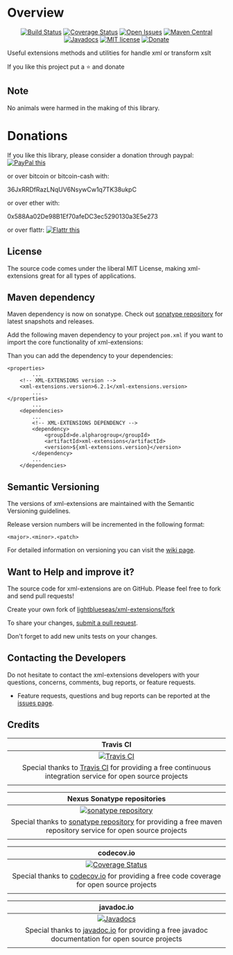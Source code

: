 # Overview

<div align="center">

[![Build Status](https://travis-ci.org/lightblueseas/xml-extensions.svg?branch=master)](https://travis-ci.org/lightblueseas/xml-extensions)
[![Coverage Status](https://codecov.io/gh/lightblueseas/xml-extensions/branch/develop/graph/badge.svg)](https://codecov.io/gh/lightblueseas/xml-extensions)
[![Open Issues](https://img.shields.io/github/issues/lightblueseas/xml-extensions.svg?style=flat)](https://github.com/lightblueseas/xml-extensions/issues)
[![Maven Central](https://maven-badges.herokuapp.com/maven-central/de.alpharogroup/xml-extensions/badge.svg)](https://maven-badges.herokuapp.com/maven-central/de.alpharogroup/xml-extensions)
[![Javadocs](http://www.javadoc.io/badge/de.alpharogroup/xml-extensions.svg)](http://www.javadoc.io/doc/de.alpharogroup/xml-extensions)
[![MIT license](http://img.shields.io/badge/license-MIT-brightgreen.svg?style=flat)](http://opensource.org/licenses/MIT)
[![Donate](https://img.shields.io/badge/donate-❤-ff2244.svg)](https://www.paypal.com/cgi-bin/webscr?cmd=_s-xclick&hosted_button_id=GVBTWLRAZ7HB8)
</div>

Useful extensions methods and utilities for handle xml or transform xslt

If you like this project put a ⭐ and donate

## Note

No animals were harmed in the making of this library.

# Donations

If you like this library, please consider a donation through paypal: <a href="https://www.paypal.com/cgi-bin/webscr?cmd=_s-xclick&hosted_button_id=B37J9DZF6G9ZC" target="_blank">
<img src="https://www.paypalobjects.com/en_US/GB/i/btn/btn_donateCC_LG.gif" alt="PayPal this" title="PayPal – The safer, easier way to pay online!" border="0" />
</a>

or over bitcoin or bitcoin-cash with:

36JxRRDfRazLNqUV6NsywCw1q7TK38ukpC

or over ether with:

0x588Aa02De98B1Ef70afeDC3ec5290130a3E5e273

or over flattr: 
<a href="https://flattr.com/submit/auto?fid=r7vp62&url=https%3A%2F%2Fgithub.com%2Flightblueseas%2Fxml-extensions" target="_blank">
<img src="http://api.flattr.com/button/flattr-badge-large.png" alt="Flattr this" title="Flattr this" border="0" />
</a>

## License

The source code comes under the liberal MIT License, making xml-extensions great for all types of applications.

## Maven dependency

Maven dependency is now on sonatype.
Check out [sonatype repository](https://oss.sonatype.org/index.html#nexus-search;gav~de.alpharogroup~xml-extensions~~~) for latest snapshots and releases.

Add the following maven dependency to your project `pom.xml` if you want to import the core functionality of xml-extensions:

Than you can add the dependency to your dependencies:

	<properties>
			...
		<!-- XML-EXTENSIONS version -->
		<xml-extensions.version>6.2.1</xml-extensions.version>
			...
	</properties>
			...
		<dependencies>
			...
            <!-- XML-EXTENSIONS DEPENDENCY -->
			<dependency>
				<groupId>de.alpharogroup</groupId>
				<artifactId>xml-extensions</artifactId>
				<version>${xml-extensions.version}</version>
			</dependency>
			...
		</dependencies>

## Semantic Versioning

The versions of xml-extensions are maintained with the Semantic Versioning guidelines.

Release version numbers will be incremented in the following format:

`<major>.<minor>.<patch>`

For detailed information on versioning you can visit the [wiki page](https://github.com/lightblueseas/mvn-parent-projects/wiki/Semantic-Versioning).
		
## Want to Help and improve it? ###

The source code for xml-extensions are on GitHub. Please feel free to fork and send pull requests!

Create your own fork of [lightblueseas/xml-extensions/fork](https://github.com/lightblueseas/xml-extensions/fork)

To share your changes, [submit a pull request](https://github.com/lightblueseas/xml-extensions/pull/new/develop).

Don't forget to add new units tests on your changes.

## Contacting the Developers

Do not hesitate to contact the xml-extensions developers with your questions, concerns, comments, bug reports, or feature requests.
- Feature requests, questions and bug reports can be reported at the [issues page](https://github.com/lightblueseas/xml-extensions/issues).

## Credits

|**Travis CI**|
|     :---:      |
|[![Travis CI](https://travis-ci.com/images/logos/TravisCI-Full-Color.png)](https://coveralls.io/github/lightblueseas/xml-extensions?branch=develop)|
|Special thanks to [Travis CI](https://travis-ci.org) for providing a free continuous integration service for open source projects|
|     <img width=1000/>     |

|**Nexus Sonatype repositories**|
|     :---:      |
|[![sonatype repository](https://img.shields.io/nexus/r/https/oss.sonatype.org/de.alpharogroup/xml-extensions.svg?style=for-the-badge)](https://oss.sonatype.org/index.html#nexus-search;gav~de.alpharogroup~xml-extensions~~~)|
|Special thanks to [sonatype repository](https://www.sonatype.com) for providing a free maven repository service for open source projects|
|     <img width=1000/>     |

|**codecov.io**|
|     :---:      |
|[![Coverage Status](https://codecov.io/gh/lightblueseas/xml-extensions/branch/develop/graph/badge.svg)](https://codecov.io/gh/lightblueseas/xml-extensions)|
|Special thanks to [codecov.io](https://codecov.io) for providing a free code coverage for open source projects|
|     <img width=1000/>     |

|**javadoc.io**|
|     :---:      |
|[![Javadocs](http://www.javadoc.io/badge/de.alpharogroup/xml-extensions.svg)](http://www.javadoc.io/doc/de.alpharogroup/xml-extensions)|
|Special thanks to [javadoc.io](http://www.javadoc.io) for providing a free javadoc documentation for open source projects|
|     <img width=1000/>     |



